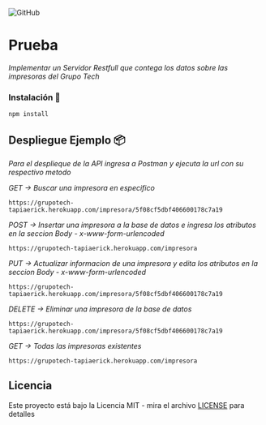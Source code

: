 ![GitHub](https://img.shields.io/github/license/herig14/Proyecto-PF-56-G3)
# Prueba 

_Implementar un Servidor Restfull que contega los datos sobre las impresoras del Grupo Tech_

### Instalación 🔧

```
npm install
```
## Despliegue Ejemplo 📦

_Para el desplieque de la API ingresa a Postman y ejecuta la url con su respectivo metodo_

_GET -> Buscar una impresora en especifico_
```
https://grupotech-tapiaerick.herokuapp.com/impresora/5f08cf5dbf406600178c7a19
```
_POST -> Insertar una impresora a la base de datos e ingresa los atributos en la seccion Body - x-www-form-urlencoded_
```
https://grupotech-tapiaerick.herokuapp.com/impresora
```
_PUT -> Actualizar informacion de una impresora y edita los atributos en la seccion Body - x-www-form-urlencoded_
```
https://grupotech-tapiaerick.herokuapp.com/impresora/5f08cf5dbf406600178c7a19
```
_DELETE -> Eliminar una impresora de la base de datos_
```
https://grupotech-tapiaerick.herokuapp.com/impresora/5f08cf5dbf406600178c7a19
```
_GET -> Todas las impresoras existentes_
```
https://grupotech-tapiaerick.herokuapp.com/impresora
```

## Licencia 

Este proyecto está bajo la Licencia MIT - mira el archivo [LICENSE](LICENSE) para detalles

